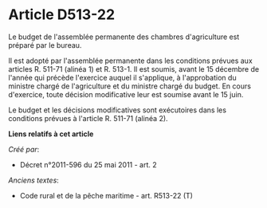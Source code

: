 # Article D513-22

Le budget de l'assemblée permanente des chambres d'agriculture est préparé par le bureau.

Il est adopté par l'assemblée permanente dans les conditions prévues aux articles R. 511-71 (alinéa 1) et R. 513-1. Il est
soumis, avant le 15 décembre de l'année qui précède l'exercice auquel il s'applique, à l'approbation du ministre chargé de
l'agriculture et du ministre chargé du budget. En cours d'exercice, toute décision modificative leur est soumise avant le 15
juin.

Le budget et les décisions modificatives sont exécutoires dans les conditions prévues à l'article R. 511-71 (alinéa 2).

**Liens relatifs à cet article**

_Créé par_:

  - Décret n°2011-596 du 25 mai 2011 - art. 2

_Anciens textes_:

  - Code rural et de la pêche maritime - art. R513-22 (T)
